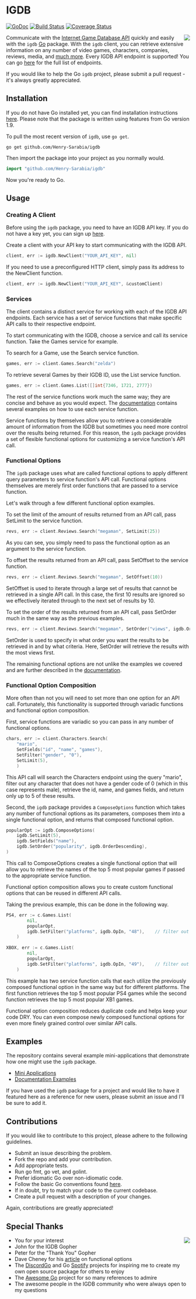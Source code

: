 # IGDB 

[![GoDoc](https://godoc.org/github.com/Henry-Sarabia/igdb?status.svg)](https://godoc.org/github.com/Henry-Sarabia/igdb) [![Build Status](https://travis-ci.org/Henry-Sarabia/igdb.svg?branch=master)](https://travis-ci.org/Henry-Sarabia/igdb) [![Coverage Status](https://coveralls.io/repos/github/Henry-Sarabia/igdb/badge.svg?branch=master)](https://coveralls.io/github/Henry-Sarabia/igdb?branch=master)

<img align="right" src="https://raw.githubusercontent.com/Henry-Sarabia/igdb/master/img/gopherigdb.png">

Communicate with the [Internet Game Database API](https://api.igdb.com/) quickly and easily
with the `igdb` [Go](https://golang.org/) package. With the `igdb` client, you can retrieve
extensive information on any number of video games, characters, companies, reviews, media,
and [much more](https://api.igdb.com/features). Every IGDB API endpoint is supported! You can
go [here](https://igdb.github.io/api/endpoints/) for the full list of endpoints.

If you would like to help the Go `igdb` project, please submit a pull request - it's always
greatly appreciated.

## Installation

If you do not have Go installed yet, you can find installation instructions 
[here](https://golang.org/doc/install). Please note that the package is written
using features from Go version 1.9.

To pull the most recent version of `igdb`, use `go get`.

```
go get github.com/Henry-Sarabia/igdb
```

Then import the package into your project as you normally would.

```go
import "github.com/Henry-Sarabia/igdb"
```

Now you're ready to Go.

## Usage

### Creating A Client

Before using the `igdb` package, you need to have an IGDB API key. If you do
not have a key yet, you can sign up [here](https://api.igdb.com/signup).

Create a client with your API key to start communicating with the IGDB API.

```go
client, err := igdb.NewClient("YOUR_API_KEY", nil)
```

If you need to use a preconfigured HTTP client, simply pass its address to the
NewClient function.

```go
client, err := igdb.NewClient("YOUR_API_KEY", &customClient)
```

### Services

The client contains a distinct service for working with each of the IGDB API
endpoints. Each service has a set of service functions that make specific API
calls to their respective endpoint.  

To start communicating with the IGDB, choose a service and call its service
function. Take the Games service for example.

To search for a Game, use the Search service function.
```go
games, err := client.Games.Search("zelda")
```

To retrieve several Games by their IGDB ID, use the List service function.
```go
games, err := client.Games.List([]int{7346, 1721, 2777})
```

The rest of the service functions work much the same way; they are concise and
behave as you would expect. The [documentation](https://godoc.org/github.com/Henry-Sarabia/igdb#pkg-examples)
contains several examples on how to use each service function.

Service functions by themselves allow you to retrieve a considerable amount of
information from the IGDB but sometimes you need more control over the results
being returned. For this reason, the `igdb` package provides a set of 
flexible functional options for customizing a service function's API call.

### Functional Options

The `igdb` package uses what are called functional options to apply different 
query parameters to service function's API call. Functional options themselves
are merely first order functions that are passed to a service function.

Let's walk through a few different functional option examples.

To set the limit of the amount of results returned from an API call, pass 
SetLimit to the service function.
```go
revs, err := client.Reviews.Search("megaman", SetLimit(25))
```
As you can see, you simply need to pass the functional option as an argument 
to the service function.

To offset the results returned from an API call, pass SetOffset to the service
function.
```go
revs, err := client.Reviews.Search("megaman", SetOffset(10))
```
SetOffset is used to iterate through a large set of results that cannot be 
retrieved in a single API call. In this case, the first 10 results are ignored
so we effectively iterated through to the next set of results by 10.

To set the order of the results returned from an API call, pass SetOrder much
in the same way as the previous examples.
```go
revs, err := client.Reviews.Search("megaman", SetOrder("views", igdb.OrderDescending))
```
SetOrder is used to specify in what order you want the results to be retrieved 
in and by what criteria. Here, SetOrder will retrieve the results with the 
most views first.

The remaining functional options are not unlike the examples we covered and 
are further described in the [documentation](https://godoc.org/github.com/Henry-Sarabia/igdb#FuncOption).

### Functional Option Composition

More often than not you will need to set more than one option for an API call.
Fortunately, this functionality is supported through variadic functions and
functional option composition.

First, service functions are variadic so you can pass in any number of 
functional options.
```go
chars, err := client.Characters.Search(
    "mario",
    SetFields("id", "name", "games"),
    SetFilter("gender", "0"),
    SetLimit(5), 
    )
```
This API call will search the Characters endpoint using the query "mario",
filter out any character that does not have a gender code of 0 (which in this
case represents male), retrieve the id, name, and games fields, and return
only up to 5 of these results.

Second, the `igdb` package provides a `ComposeOptions` function which takes any 
number of functional options as its parameters, composes them into a single
functional option, and returns that composed functional option.
```go
popularOpt := igdb.ComposeOptions(
    igdb.SetLimit(5),
    igdb.SetFields("name"),
	igdb.SetOrder("popularity", igdb.OrderDescending),
)
```
This call to ComposeOptions creates a single functional option that will allow
you to retrieve the names of the top 5 most popular games if passed to the
appropriate service function.

Functional option composition allows you to create custom functional options
that can be reused in different API calls.

Taking the previous example, this can be done in the following way.
```go
PS4, err := c.Games.List(
		nil,
		popularOpt,
		igdb.SetFilter("platforms", igdb.OpIn, "48"),    // filter out games not on PS4
    )
    
XBOX, err := c.Games.List(
		nil,
		popularOpt, 
		igdb.SetFilter("platforms", igdb.OpIn, "49"),    // filter out games not on XB1
    )
```
This example has two service function calls that each utilize the previously
composed functional option in the same way but for different platforms. The 
first function retrieves the top 5 most popular PS4 games while the second
function retrieves the top 5 most popular XB1 games.

Functional option composition reduces duplicate code and helps keep your code
DRY. You can even compose newly composed functional options for even more
finely grained control over similar API calls.

## Examples

The repository contains several example mini-applications that demonstrate
how one might use the `igdb` package.

* [Mini Applications](https://github.com/Henry-Sarabia/igdb/tree/master/examples)
* [Documentation Examples](https://godoc.org/github.com/Henry-Sarabia/igdb#pkg-examples)

If you have used the `igdb` package for a project and would like to have it
featured here as a reference for new users, please submit an issue and I'll be
sure to add it.

## Contributions

If you would like to contribute to this project, please adhere to the following
guidelines.

* Submit an issue describing the problem.
* Fork the repo and add your contribution.
* Add appropriate tests.
* Run go fmt, go vet, and golint.
* Prefer idiomatic Go over non-idiomatic code.
* Follow the basic Go conventions found [here](https://github.com/golang/go/wiki/CodeReviewComments).
* If in doubt, try to match your code to the current codebase.
* Create a pull request with a description of your changes.

Again, contributions are greatly appreciated!

## Special Thanks

<img align="right" src="https://github.com/Henry-Sarabia/igdb/blob/master/img/gopherthanks.png">

* You for your interest
* John for the IGDB Gopher
* Peter for the "Thank You" Gopher
* Dave Cheney for his [article](https://dave.cheney.net/2014/10/17/functional-options-for-friendly-apis)
on functional options
* The [DiscordGo](https://github.com/bwmarrin/discordgo) and Go [Spotify](https://github.com/zmb3/spotify)
projects for inspiring me to create my own open source package for others to enjoy
* The [Awesome Go](https://github.com/avelino/awesome-go) project for so many
references to admire
* The awesome people in the IGDB community who were always open to my questions
